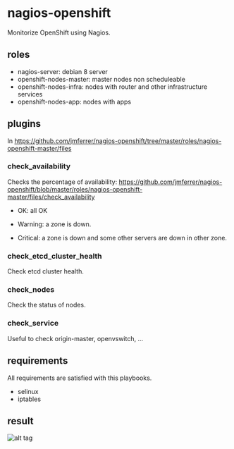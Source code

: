 # nagios-openshift
Monitorize OpenShift using Nagios.

## roles
* nagios-server: debian 8 server
* openshift-nodes-master: master nodes non scheduleable
* openshift-nodes-infra: nodes with router and other infrastructure services
* openshift-nodes-app: nodes with apps

## plugins
In https://github.com/jmferrer/nagios-openshift/tree/master/roles/nagios-openshift-master/files

### check_availability
Checks the percentage of availability: https://github.com/jmferrer/nagios-openshift/blob/master/roles/nagios-openshift-master/files/check_availability

* OK: all OK

* Warning: a zone is down.

* Critical: a zone is down and some other servers are down in other zone.

### check_etcd_cluster_health
Check etcd cluster health.

### check_nodes
Check the status of nodes.

### check_service
Useful to check origin-master, openvswitch, ...

## requirements
All requirements are satisfied with this playbooks.
* selinux
* iptables

## result

![alt tag](https://raw.githubusercontent.com/jmferrer/nagios-openshift/master/nagios-screenshot.png)
